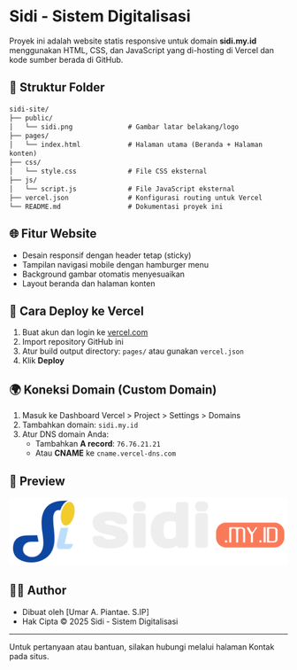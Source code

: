 # Sidi - Sistem Digitalisasi

Proyek ini adalah website statis responsive untuk domain **sidi.my.id** menggunakan HTML, CSS, dan JavaScript yang di-hosting di Vercel dan kode sumber berada di GitHub.

## 📁 Struktur Folder

```
sidi-site/
├── public/
│   └── sidi.png              # Gambar latar belakang/logo
├── pages/
│   └── index.html            # Halaman utama (Beranda + Halaman konten)
├── css/
│   └── style.css             # File CSS eksternal
├── js/
│   └── script.js             # File JavaScript eksternal
├── vercel.json               # Konfigurasi routing untuk Vercel
└── README.md                 # Dokumentasi proyek ini
```

## 🌐 Fitur Website

- Desain responsif dengan header tetap (sticky)
- Tampilan navigasi mobile dengan hamburger menu
- Background gambar otomatis menyesuaikan
- Layout beranda dan halaman konten

## 🚀 Cara Deploy ke Vercel

1. Buat akun dan login ke [vercel.com](https://vercel.com)
2. Import repository GitHub ini
3. Atur build output directory: `pages/` atau gunakan `vercel.json`
4. Klik **Deploy**

## 🌍 Koneksi Domain (Custom Domain)

1. Masuk ke Dashboard Vercel > Project > Settings > Domains
2. Tambahkan domain: `sidi.my.id`
3. Atur DNS domain Anda:
   - Tambahkan **A record**: `76.76.21.21`
   - Atau **CNAME** ke `cname.vercel-dns.com`

## 📸 Preview

![Tampilan Beranda](public/sidi.png)

## 🧑‍💻 Author

- Dibuat oleh [Umar A. Piantae. S.IP]
- Hak Cipta © 2025 Sidi - Sistem Digitalisasi

---

Untuk pertanyaan atau bantuan, silakan hubungi melalui halaman Kontak pada situs.

